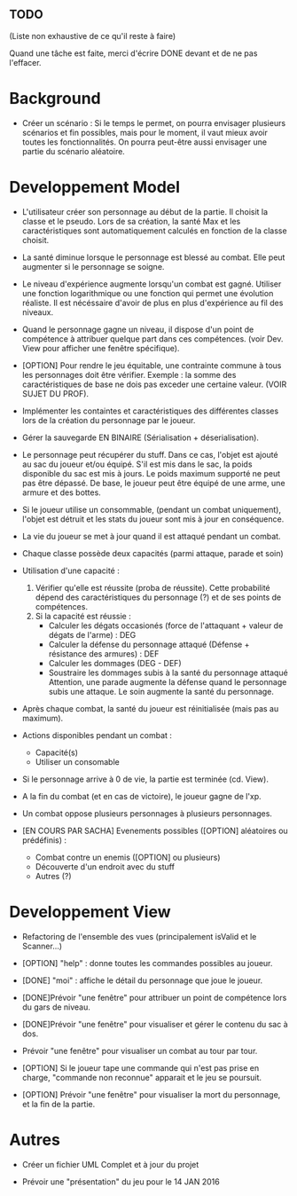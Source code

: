 ## TODO

(Liste non exhaustive de ce qu'il reste à faire)

Quand une tâche est faite, merci d'écrire DONE devant et de ne pas l'effacer.

# Background 

* Créer un scénario : Si le temps le permet, on pourra envisager plusieurs scénarios et fin possibles, mais pour le moment, il vaut mieux avoir toutes les fonctionnalités. On pourra peut-être aussi envisager une partie du scénario aléatoire. 

# Developpement Model

* L'utilisateur créer son personnage au début de la partie. Il choisit la classe et le pseudo. Lors de sa création, la santé Max et les caractéristiques sont automatiquement calculés en fonction de la classe choisit. 

* La santé diminue lorsque le personnage est blessé au combat. Elle peut augmenter si le personnage se soigne. 

* Le niveau d'expérience augmente lorsqu'un combat est gagné. Utiliser une fonction logarithmique ou une fonction qui permet une évolution réaliste. Il est nécéssaire d'avoir de plus en plus d'expérience au fil des niveaux. 

* Quand le personnage gagne un niveau, il dispose d'un point de compétence à attribuer quelque part dans ces compétences. (voir Dev. View pour afficher une fenêtre spécifique).  

* [OPTION] Pour rendre le jeu équitable, une contrainte commune à tous les personnages doit être vérifier. Exemple : la somme des caractéristiques de base ne dois pas exceder une certaine valeur. (VOIR SUJET DU PROF).  

* Implémenter les containtes et caractéristiques des différentes classes lors de la création du personnage par le joueur. 

* Gérer la sauvegarde EN BINAIRE (Sérialisation + déserialisation). 

* Le personnage peut récupérer du stuff. Dans ce cas, l'objet est ajouté au sac du joueur et/ou équipé. S'il est mis dans le sac, la poids disponible du sac est mis à jours. Le poids maximum supporté ne peut pas être dépassé. De base, le joueur peut être équipé de une arme, une armure et des bottes.

* Si le joueur utilise un consommable, (pendant un combat uniquement), l'objet est détruit et les stats du joueur sont mis à jour en conséquence. 

* La vie du joueur se met à jour quand il est attaqué pendant un combat.

* Chaque classe possède deux capacités (parmi attaque, parade et soin)

* Utilisation d'une capacité : 
    1. Vérifier qu'elle est réussite (proba de réussite). Cette probabilité dépend des caractéristiques du personnage (?) et de ses points de compétences. 
    2. Si la capacité est réussie : 
        - Calculer les dégats occasionés (force de l'attaquant + valeur de dégats de l'arme) : DEG
        - Calculer la défense du personnage attaqué (Défense + résistance des armures) : DEF
        - Calculer les dommages (DEG - DEF)
        - Soustraire les dommages subis à la santé du personnage attaqué
Attention, une parade augmente la défense quand le personnage subis une attaque. Le soin augmente la santé du personnage.

* Après chaque combat, la santé du joueur est réinitialisée (mais pas au maximum). 

* Actions disponibles pendant un combat : 
    - Capacité(s)
    - Utiliser un consomable
    
* Si le personnage arrive à 0 de vie, la partie est terminée (cd. View).

* A la fin du combat (et en cas de victoire), le joueur gagne de l'xp. 

* Un combat oppose plusieurs personnages à plusieurs personnages.

* [EN COURS PAR SACHA] Evenements possibles ([OPTION] aléatoires ou prédéfinis) :
    - Combat contre un enemis ([OPTION] ou plusieurs)
    - Découverte d'un endroit avec du stuff
    - Autres (?)

# Developpement View

* Refactoring de l'ensemble des vues (principalement isValid et le Scanner...)

* [OPTION] "help" : donne toutes les commandes possibles au joueur. 

* [DONE] "moi" : affiche le détail du personnage que joue le joueur.

* [DONE]Prévoir "une fenêtre" pour attribuer un point de compétence lors du gars de niveau.

* [DONE]Prévoir "une fenêtre" pour visualiser et gérer le contenu du sac à dos.  

* Prévoir "une fenêtre" pour visualiser un combat au tour par tour.

* [OPTION] Si le joueur tape une commande qui n'est pas prise en charge, "commande non reconnue" apparait et le jeu se poursuit. 

* [OPTION] Prévoir "une fenêtre" pour visualiser la mort du personnage, et la fin de la partie.

# Autres

* Créer un fichier UML Complet et à jour du projet

* Prévoir une "présentation" du jeu pour le 14 JAN 2016
